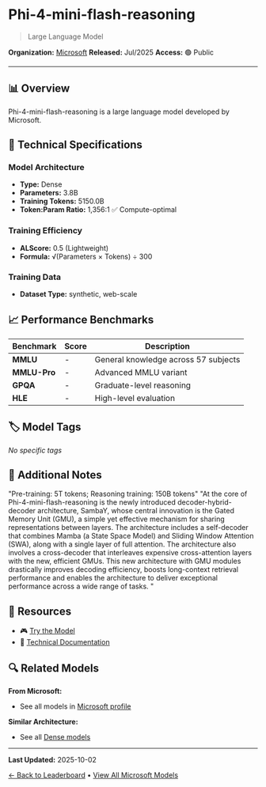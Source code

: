 # Phi-4-mini-flash-reasoning

> Large Language Model

**Organization:** [Microsoft](../../labs/microsoft.md)
**Released:** Jul/2025
**Access:** 🟢 Public

---

## 📊 Overview

Phi-4-mini-flash-reasoning is a large language model developed by Microsoft.

## 🔧 Technical Specifications

### Model Architecture
- **Type:** Dense
- **Parameters:** 3.8B
- **Training Tokens:** 5150.0B
- **Token:Param Ratio:** 1,356:1 ✅ Compute-optimal

### Training Efficiency
- **ALScore:** 0.5 (Lightweight)
- **Formula:** √(Parameters × Tokens) ÷ 300

### Training Data
- **Dataset Type:** synthetic, web-scale

## 📈 Performance Benchmarks

| Benchmark | Score | Description |
|-----------|-------|-------------|
| **MMLU** | - | General knowledge across 57 subjects |
| **MMLU-Pro** | - | Advanced MMLU variant |
| **GPQA** | - | Graduate-level reasoning |
| **HLE** | - | High-level evaluation |

## 🏷️ Model Tags

_No specific tags_

## 📝 Additional Notes

"Pre-training: 5T tokens; Reasoning training: 150B tokens" "At the core of Phi-4-mini-flash-reasoning is the newly introduced decoder-hybrid-decoder architecture, SambaY, whose central innovation is the Gated Memory Unit (GMU), a simple yet effective mechanism for sharing representations between layers. The architecture includes a self-decoder that combines Mamba (a State Space Model) and Sliding Window Attention (SWA), along with a single layer of full attention. The architecture also involves a cross-decoder that interleaves expensive cross-attention layers with the new, efficient GMUs. This new architecture with GMU modules drastically improves decoding efficiency, boosts long-context retrieval performance and enables the architecture to deliver exceptional performance across a wide range of tasks. "

## 🔗 Resources

- 🎮 [Try the Model](https://huggingface.co/microsoft/Phi-4-mini-flash-reasoning)
- 📄 [Technical Documentation](https://azure.microsoft.com/en-us/blog/reasoning-reimagined-introducing-phi-4-mini-flash-reasoning/)

## 🔍 Related Models

**From Microsoft:**
- See all models in [Microsoft profile](../../labs/microsoft.md)

**Similar Architecture:**
- See all [Dense models](../../architectures/dense.md)

---

**Last Updated:** 2025-10-02

[← Back to Leaderboard](../../README.md) • [View All Microsoft Models](../../labs/microsoft.md)
